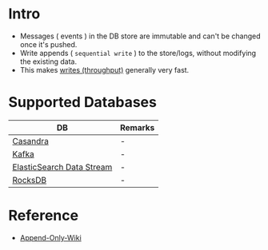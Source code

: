 # Intro
- Messages ( events ) in the DB store are immutable and can't be changed once it's pushed.
- Write appends ( `sequential write` ) to the store/logs, without modifying the existing data.
- This makes [writes (throughput)](LatencyThroughput.md) generally very fast.

# Supported Databases

| DB                                                                                                             | Remarks |
|----------------------------------------------------------------------------------------------------------------|---------|
| [Casandra](../3_DatabaseComponents/NoSQL-Databases/ApacheCasandra.md)                                          | -       |
| [Kafka](../4_MessageBrokers/Kafka.md)                                                                          | -       |
| [ElasticSearch Data Stream](../3_DatabaseComponents/Search-Engines/ElasticSearch/ElasticSearchDataStreams.md) | -       |
| [RocksDB](../3_DatabaseComponents/NoSQL-Databases/RocksDB.md)                                                  | -       |

# Reference
- [Append-Only-Wiki](https://en.wikipedia.org/wiki/Append-only)